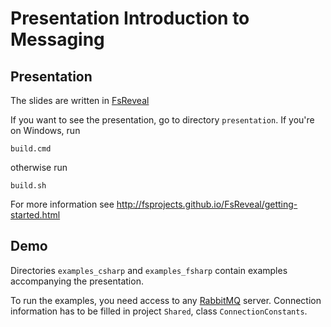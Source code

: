 # Presentation Introduction to Messaging

## Presentation

The slides are written in [FsReveal](http://fsprojects.github.io/FsReveal/)

If you want to see the presentation, go to directory `presentation`.
If you're on Windows, run

```
build.cmd
```

otherwise run
```
build.sh
```

For more information see http://fsprojects.github.io/FsReveal/getting-started.html

## Demo

Directories `examples_csharp` and `examples_fsharp` contain examples accompanying the presentation.

To run the examples, you need access to any [RabbitMQ](https://www.rabbitmq.com/) server. 
Connection information has to be filled in project `Shared`, class `ConnectionConstants`.